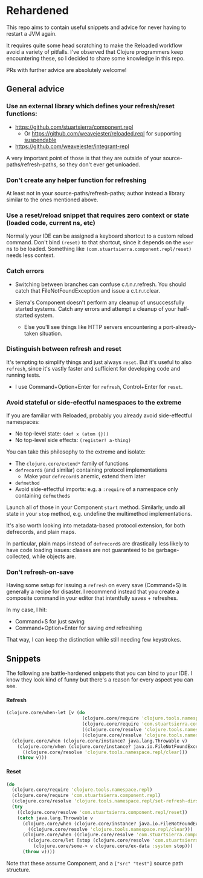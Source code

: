 # Rehardened

This repo aims to contain useful snippets and advice for never having to restart a JVM again.

It requires quite some head scratching to make the Reloaded workflow avoid a variety of pitfalls. I've observed that Clojure programmers keep encountering these, so I decided to share some knowledge in this repo.

PRs with further advice are absolutely welcome!

## General advice

### Use an external library which defines your refresh/reset functions:

* https://github.com/stuartsierra/component.repl
  * Or https://github.com/weavejester/reloaded.repl for supporting [suspendable](https://github.com/weavejester/suspendable)
* https://github.com/weavejester/integrant-repl

A very important point of those is that they are outside of your source-paths/refresh-paths, so they don't ever get unloaded.

### Don't create any helper function for refreshing

At least not in your source-paths/refresh-paths; author instead a library similar to the ones mentioned above.

### Use a reset/reload snippet that requires zero context or state (loaded code, current ns, etc)

Normally your IDE can be assigned a keyboard shortcut to a custom reload command. Don't bind `(reset)` to that shortcut, since it depends on the `user` ns to be loaded. Something like `(com.stuartsierra.component.repl/reset)` needs less context. 

### Catch errors

* Switching between branches can confuse c.t.n.r.refresh. You should catch that FileNotFoundException and issue a c.t.n.r.clear.

* Sierra's Component doesn't perform any cleanup of unsuccessfully started systems. Catch any errors and attempt a cleanup of your half-started system.
  * Else you'll see things like HTTP servers encountering a port-already-taken situation.

### Distinguish between refresh and reset

It's tempting to simplify things and just always `reset`. But it's useful to also `refresh`, since it's vastly faster and sufficient for developing code and running tests.
  * I use Command+Option+Enter for `refresh`, Control+Enter for `reset`.

### Avoid stateful or side-efectful namespaces to the extreme

If you are familiar with Reloaded, probably you already avoid side-effectful namespaces:

* No top-level state: `(def x (atom {}))`
* No top-level side effects: `(register! a-thing)` 

You can take this philosophy to the extreme and isolate:

* The `clojure.core/extend*` family of functions
* `defrecord`s (and similar) containing protocol implementations
  * Make your `defrecord`s anemic, extend them later
* `defmethod`
* Avoid side-effectful imports: e.g. a `:require` of a namespace only containing `defmethod`s

Launch all of those in your Component `start` method. Similarly, undo all state in your `stop` method, e.g. undefine the multimethod implementations.

It's also worth looking into metadata-based protocol extension, for both defrecords, and plain maps.

In particular, plain maps instead of `defrecord`s are drastically less likely to have code loading issues: classes are not guaranteed to be garbage-collected, while objects are.

### Don't refresh-on-save

Having some setup for issuing a `refresh` on every save (Command+S) is generally a recipe for disaster. I recommend instead that you create a composite command in your editor that intentfully saves + refreshes.

In my case, I hit:

* Command+S for just saving
* Command+Option+Enter for saving _and_ refreshing

That way, I can keep the distinction while still needing few keystrokes.

## Snippets

The following are battle-hardened snippets that you can bind to your IDE. I know they look kind of funny but there's a reason for every aspect you can see.

#### Refresh

```clojure
(clojure.core/when-let [v (do
                            (clojure.core/require 'clojure.tools.namespace.repl)
                            (clojure.core/require 'com.stuartsierra.component.repl)
                            ((clojure.core/resolve 'clojure.tools.namespace.repl/set-refresh-dirs) "src" "test")
                            ((clojure.core/resolve 'clojure.tools.namespace.repl/refresh)))]
  (clojure.core/when (clojure.core/instance? java.lang.Throwable v)
    (clojure.core/when (clojure.core/instance? java.io.FileNotFoundException v)
      ((clojure.core/resolve 'clojure.tools.namespace.repl/clear)))
    (throw v)))
```

#### Reset

```clojure
(do
  (clojure.core/require 'clojure.tools.namespace.repl)
  (clojure.core/require 'com.stuartsierra.component.repl)
  ((clojure.core/resolve 'clojure.tools.namespace.repl/set-refresh-dirs) "src" "test")
  (try
    ((clojure.core/resolve 'com.stuartsierra.component.repl/reset))
    (catch java.lang.Throwable v
      (clojure.core/when (clojure.core/instance? java.io.FileNotFoundException v)
        ((clojure.core/resolve 'clojure.tools.namespace.repl/clear)))
      (clojure.core/when ((clojure.core/resolve 'com.stuartsierra.component/ex-component?) v)
        (clojure.core/let [stop (clojure.core/resolve 'com.stuartsierra.component/stop)]
          (clojure.core/some-> v clojure.core/ex-data :system stop)))
      (throw v))))
```

Note that these assume Component, and a `["src" "test"]` source path structure.
